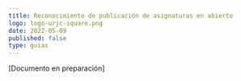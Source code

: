 ```yaml
---
title: Reconocimiento de publicación de asignaturas en abierto
logo: logo-urjc-square.png
date: 2022-05-09
published: false
type: guias
---
```


[Documento en preparación]

